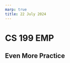 ```yaml
---
marp: true
title: 22 July 2024
---
```


# <!-- fit --> CS 199 EMP

## <!-- fit --> Even More Practice

